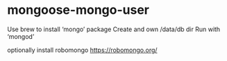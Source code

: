 # mongoose-mongo-user
Use brew to install ‘mongo’ package
Create and own /data/db dir
Run with ‘mongod’

optionally install robomongo
https://robomongo.org/


